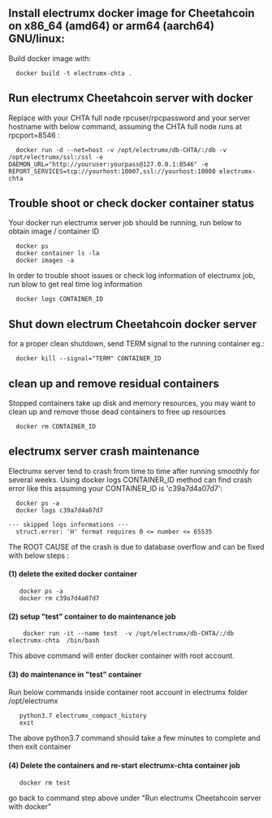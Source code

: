 ## Install electrumx docker image for Cheetahcoin on x86_64 (amd64) or arm64 (aarch64) GNU/linux: 
Build docker image with:

```
  docker build -t electrumx-chta .
```

## Run electrumx Cheetahcoin server with docker

Replace with your CHTA full node rpcuser/rpcpassword and your server hostname with below command, assuming the CHTA full node runs at rpcport=8546 :

```
  docker run -d --net=host -v /opt/electrumx/db-CHTA/:/db -v /opt/electrumx/ssl:/ssl -e DAEMON_URL="http://youruser:yourpass@127.0.0.1:8546" -e REPORT_SERVICES=tcp://yourhost:10007,ssl://yourhost:10008 electrumx-chta
```

## Trouble shoot or check docker container status

Your docker run electrumx server job should be running, run below to obtain image / container ID

```
  docker ps
  docker container ls -la
  docker images -a
```

In order to trouble shoot issues or check log information of electrumx job, run blow to get real time log information 

```
  docker logs CONTAINER_ID
```

## Shut down electrum Cheetahcoin docker server
 for a proper clean shutdown, send TERM signal to the running container eg.: 

```
  docker kill --signal="TERM" CONTAINER_ID

```

## clean up and remove residual containers

Stopped containers take up disk and memory resources, you may want to clean up and remove those dead containers to free up resources

```
  docker rm CONTAINER_ID
```

## electrumx server crash maintenance

Electrumx server tend to crash from time to time after running smoothly for several weeks.  Using docker logs CONTAINER_ID method can find 
crash error like this assuming your CONTAINER_ID is 'c39a7d4a07d7': 
```
  docker ps -a
  docker logs c39a7d4a07d7

--- skipped logs informations ---
  struct.error: 'H' format requires 0 <= number <= 65535
```

The ROOT CAUSE of the crash is due to database overflow and can be fixed with below steps  :

#### (1) delete the exited docker container
```
   docker ps -a
   docker rm c39a7d4a07d7
```

#### (2) setup "test" container to do maintenance job
```
    docker run -it --name test  -v /opt/electrumx/db-CHTA/:/db   electrumx-chta  /bin/bash
```

This above command will enter docker container with root account.
#### (3) do maintenance in "test" container

Run below commands inside container root account in electrumx folder  /opt/electrumx

```
   python3.7 electrumx_compact_history
   exit
```

The above python3.7 command should take a few minutes to complete and then exit container


#### (4) Delete the containers and re-start electrumx-chta container job
```
   docker rm test
```
   go back to command step above under "Run electrumx Cheetahcoin server with docker"

